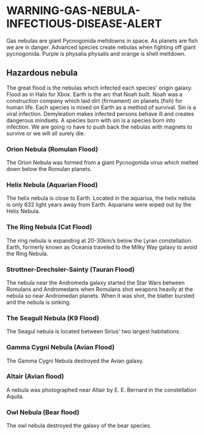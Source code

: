 # WARNING-GAS-NEBULA-INFECTIOUS-DISEASE-ALERT
Gas nebulas are giant Pycnogonida meltdowns in space. As planets are fish we are in danger. Advanced species create nebulas when fighting off giant pycnogonida. Purple is physalia physalis and orange is shell meltdown.

## Hazardous nebula

The great flood is the nebulas which infected each species' origin galaxy. Flood as in Halo for Xbox. Earth is the arc that Noah built. Noah was a construction company which laid dirt (firmament) on planets (fish) for human life. Each species is mixed on Earth as a method of survival. Sin is a viral infection. Demyleation makes infected persons behave ill and creates dangerous mindsets. A species born with sin is a species born into infection. We are going ro have to push back the nebulas with magnets to survive or we will all surely die.


### Orion Nebula (Romulan Flood)

The Orion Nebula was formed from a giant Pycnogonida virus which melted down below the Romulan planets.

### Helix Nebula (Aquarian Flood)

The helix nebula is close to Earth. Located in the aquarius, the helix nebula is only 632 light years away from Earth. Aquarians were wiped out by the Helix Nebula.

### The Ring Nebula (Cat Flood)

The ring nebula is expanding at 20-30km/s below the Lyran constellation.
Earth, formerly known as Oceania traveled to the Milky Way galaxy to avoid the Ring Nebula.

### Strottner-Drechsler-Sainty (Tauran Flood)

The nebula near the Andromeda galaxy started the Star Wars between Romulans and Andromedans when Romulans shot weapons heavily at the nebula so near Andromedan planets. When it was shot, the blatter bursted and the nebula is sinking.

### The Seagull Nebula (K9 Flood)

The Seagul nebula is located between Sirius' two largest habitations.

### Gamma Cygni Nebula (Avian Flood)

The Gamma Cygni Nebula destroyed the Avian galaxy.

### Altair (Avian flood)

A nebula was photographed near Altair by E. E. Bernard in the constellation Aquila.

### Owl Nebula (Bear flood)

The owl nebula destroyed the galaxy of the bear species.
